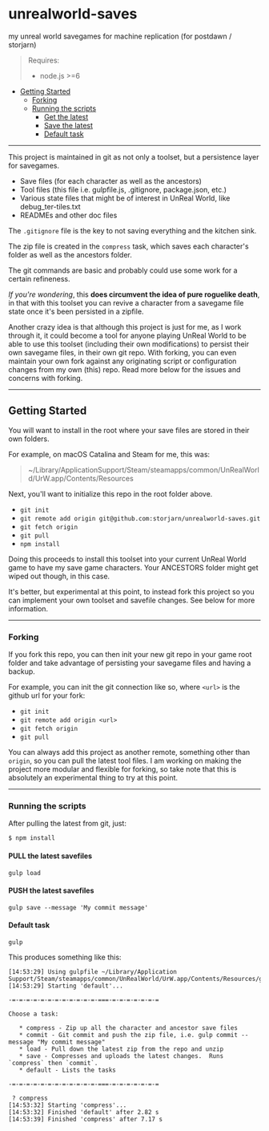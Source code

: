 # unrealworld-saves
my unreal world savegames for machine replication
(for postdawn / storjarn)

> Requires:
> - node.js >=6

- [Getting Started](#getting-started)
    * [Forking](#forking)
    * [Running the scripts](#running-the-scripts)
        - [Get the latest](#pull-the-latest-savefiles)
        - [Save the latest](#push-the-latest-savefiles)
        - [Default task](#default-task)

---

This project is maintained in git as not only a toolset, but a persistence layer for savegames.

- Save files (for each character as well as the ancestors)
- Tool files (this file i.e. gulpfile.js, .gitignore, package.json, etc.)
- Various state files that might be of interest in UnReal World, like debug_ter-tiles.txt
- READMEs and other doc files

The `.gitignore` file is the key to not saving everything and the kitchen sink.

The zip file is created in the `compress` task, which saves each character's folder as well as the ancestors folder.

The git commands are basic and probably could use some work for a certain refineness.

*If you're wondering*, this **does circumvent the idea of pure roguelike death**, in that with this toolset
you can revive a character from a savegame file state once it's been persisted in a zipfile.

Another crazy idea is that although this project is just for me, as I work through it, it could become a tool
for anyone playing UnReal World to be able to use this toolset (including their own modifications) to persist
their own savegame files, in their own git repo.  With forking, you can even maintain your own fork against any originating script
or configuration changes from my own (this) repo.  Read more below for the issues and concerns with forking.

---

## Getting Started <a name="getting-started"> </a>

You will want to install in the root where your save files are stored in their own folders.

For example, on macOS Catalina and Steam for me, this was:

> ~/Library/ApplicationSupport/Steam/steamapps/common/UnRealWorld/UrW.app/Contents/Resources

Next, you'll want to initialize this repo in the root folder above.

- `git init`
- `git remote add origin git@github.com:storjarn/unrealworld-saves.git`
- `git fetch origin`
- `git pull`
- `npm install`

Doing this proceeds to install this toolset into your current UnReal World game to have my save game characters.
Your ANCESTORS folder might get wiped out though, in this case.

It's better, but experimental at this point, to instead fork this project so you can implement your own toolset and savefile changes.
See below for more information.

---

### Forking <a name="forking"> </a>

If you fork this repo, you can then init your new git repo in your game root folder and take advantage of
persisting your savegame files and having a backup.

For example, you can init the git connection like so, where `<url>` is the github url for your fork:

- `git init`
- `git remote add origin <url>`
- `git fetch origin`
- `git pull`

You can always add this project as another remote, something other than `origin`, so you can pull the latest tool files.  I am working on making the project more modular and flexible for forking, so take note that this is absolutely an experimental thing to try at this point.

---

### Running the scripts <a name="running-the-scripts"> </a>

After pulling the latest from git, just:

```
$ npm install
```

#### PULL the latest savefiles <a name="pull-the-latest-savefiles"> </a>

```
gulp load
```

#### PUSH the latest savefiles <a name="push-the-latest-savefiles"> </a>

```
gulp save --message 'My commit message'
```

#### Default task <a name="default-task"> </a>

```
gulp
```

This produces something like this:

```
[14:53:29] Using gulpfile ~/Library/Application Support/Steam/steamapps/common/UnRealWorld/UrW.app/Contents/Resources/gulpfile.js
[14:53:29] Starting 'default'...

-=-=-=-=-=-=-=-=-=-=-=-=-===-=-=-=-=-=-=-=

Choose a task:

   * compress - Zip up all the character and ancestor save files
   * commit - Git commit and push the zip file, i.e. gulp commit --message "My commit message"
   * load - Pull down the latest zip from the repo and unzip
   * save - Compresses and uploads the latest changes.  Runs `compress` then `commit`.
   * default - Lists the tasks

-=-=-=-=-=-=-=-=-=-=-=-=-===-=-=-=-=-=-=-=

 ? compress
[14:53:32] Starting 'compress'...
[14:53:32] Finished 'default' after 2.82 s
[14:53:39] Finished 'compress' after 7.17 s

```
